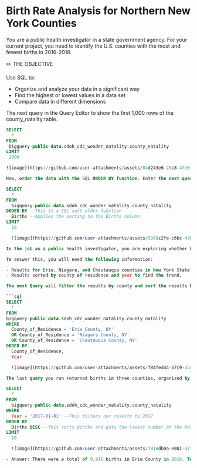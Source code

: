 # Birth Rate Analysis for Northern New York Counties

You are a public health investigator in a state government agency. For your current project, you need to identify the U.S. counties with the most and fewest births in 2016-2018.

✏️ THE OBJECTIVE

Use SQL to:

- Organize and analyze your data in a significant way 
- Find the highest or lowest values in a data set
- Compare data in different dimensions

The next query in the Query Editor to show the first 1,000 rows of the county_natality table.

```sql
SELECT
  *
FROM
 bigquery-public-data.sdoh_cdc_wonder_natality.county_natality
LIMIT
 1000

![image](https://github.com/user-attachments/assets/84d243e6-20c8-47e0-bc52-2ea1cb0cc4af)

Now, order the data with the SQL ORDER BY function. Enter the next query in the Query Editor. The text preceded by two dashes (--) are comments explaining the code.

SELECT
  *
FROM
  bigquery-public-data.sdoh_cdc_wonder_natality.county_natality
ORDER BY --This is a SQL sort order function
  Births --Applies the sorting to the Births column
LIMIT
  10

  ![image](https://github.com/user-attachments/assets/5988c2fe-c6bc-4983-a3b3-74d46132ab87)

In the job as a public health investigator, you are exploring whether birth rate trends in various counties in upstate New York have increased or decreased, and whether they follow the same trend.

To answer this, you will need the following information:

- Results for Erie, Niagara, and Chautauqua counties in New York State.
- Results sorted by county of residence and year to find the trend. 

The next Query will filter the results by county and sort the results by year and county. This will allow you to determine if the number of births is increasing or decreasing in each county.

```sql
SELECT
  *
FROM
bigquery-public-data.sdoh_cdc_wonder_natality.county_natality
WHERE
  County_of_Residence = 'Erie County, NY' 
  OR County_of_Residence = 'Niagara County, NY'
  OR County_of_Residence = 'Chautauqua County, NY'
ORDER BY
  County_of_Residence, 
  Year

  ![image](https://github.com/user-attachments/assets/f84fed44-b7c9-4346-828e-21c920ec1254)

The last query you ran returned births in three counties, organized by year and county. Now, you want to identify the highest number of births in Erie, Chautauqua or Niagara counties between 2016 and 2018.

SELECT
  *
FROM
  bigquery-public-data.sdoh_cdc_wonder_natality.county_natality
WHERE
  Year = '2017-01-01' --This filters our results to 2017
ORDER BY
  Births DESC --This sorts Births and puts the lowest number at the bottom of our list
LIMIT
  10

  ![image](https://github.com/user-attachments/assets/7818db9a-e001-4772-a0b6-a7e454768616)

- Answer: There were a total of 9,916 births in Erie County in 2016. To arrive at this answer, it was necessary to order by birth rather than by county and year. Adding DESC to the ORDER BY clause would order the Births column in descending order to make it easier to identify this information. 

  

